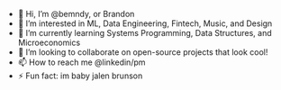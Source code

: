 - 👋 Hi, I’m @bemndy, or Brandon 
- 👀 I’m interested in ML, Data Engineering, Fintech, Music, and Design
- 🌱 I’m currently learning Systems Programming, Data Structures, and Microeconomics
- 💞️ I’m looking to collaborate on open-source projects that look cool! 
- 📫 How to reach me @linkedin/pm
- ⚡ Fun fact: im baby jalen brunson 

<!---
bemndy/bemndy is a ✨ special ✨ repository because its `README.md` (this file) appears on your GitHub profile.
You can click the Preview link to take a look at your changes.
--->
